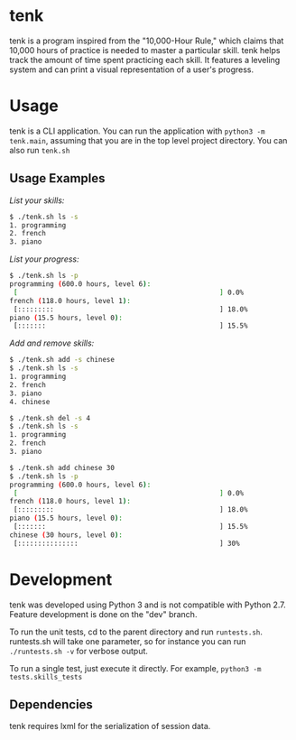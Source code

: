 tenk
====
tenk is a program inspired from the "10,000-Hour Rule," which claims
that 10,000 hours of practice is needed to master a particular
skill. tenk helps track the amount of time spent practicing each
skill. It features a leveling system and can print a visual
representation of a user's progress.

Usage
=====
tenk is a CLI application. You can run the application with `python3
-m tenk.main`, assuming that you are in the top level project
directory. You can also run `tenk.sh`

Usage Examples
--------------
*List your skills:*
```sh
$ ./tenk.sh ls -s
1. programming
2. french
3. piano
```

*List your progress:*
```sh
$ ./tenk.sh ls -p
programming (600.0 hours, level 6):
 [                                                  ] 0.0%
french (118.0 hours, level 1):
 [:::::::::                                         ] 18.0%
piano (15.5 hours, level 0):
 [:::::::                                           ] 15.5%
```

*Add and remove skills:*
```sh
$ ./tenk.sh add -s chinese
$ ./tenk.sh ls -s
1. programming
2. french
3. piano
4. chinese

$ ./tenk.sh del -s 4
$ ./tenk.sh ls -s
1. programming
2. french
3. piano

$ ./tenk.sh add chinese 30
$ ./tenk.sh ls -p
programming (600.0 hours, level 6):
 [                                                  ] 0.0%
french (118.0 hours, level 1):
 [:::::::::                                         ] 18.0%
piano (15.5 hours, level 0):
 [:::::::                                           ] 15.5%
chinese (30 hours, level 0):
 [:::::::::::::::                                   ] 30%
 ```

Development
===========
tenk was developed using Python 3 and is not compatible with Python
2.7. Feature development is done on the "dev" branch.

To run the unit tests, cd to the parent directory and run
`runtests.sh`. runtests.sh will take one parameter, so for instance
you can run `./runtests.sh -v` for verbose output.

To run a single test, just execute it directly. For example, `python3
-m tests.skills_tests`

Dependencies
------------
tenk requires lxml for the serialization of session data.
